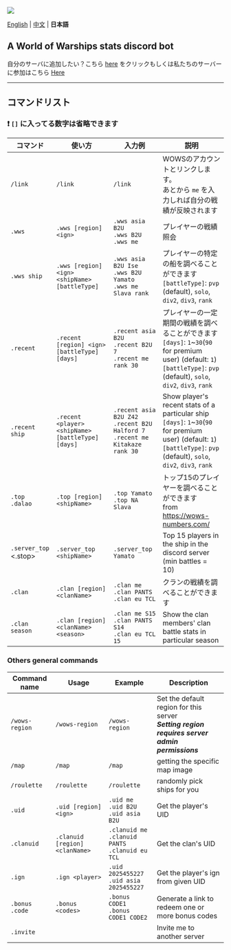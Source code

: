 ![](https://i.imgur.com/YT4ZlZc.png)

[English](https://github.com/B-2U/ISAC/blob/master/README.md) | [中文](https://github.com/B-2U/ISAC/blob/master/README_zh.md) | **日本語**

## A World of Warships stats discord bot

自分のサーバに追加したい？こちら [here](https://discord.com/api/oauth2/authorize?client_id=961882964034203648&permissions=51264&scope=bot%20applications.commands)
をクリックもしくは私たちのサーバーに参加はこちら [Here](https://discord.gg/z6sV6kEZGV)

---

## コマンドリスト

### **❗ `[]` に入ってる数字は省略できます**

| コマンド                   | 使い方                                            | 入力例                                                                             | 説明                                                                                                                                                                             |
| -------------------------- | ------------------------------------------------- | ---------------------------------------------------------------------------------- | -------------------------------------------------------------------------------------------------------------------------------------------------------------------------------- |
| `/link`                    | `/link`                                           | `/link`                                                                            | WOWSのアカウントとリンクします。<br>あとから `me` を入力しれば自分の戦績が反映されます                                                                                           |
| `.wws`                     | `.wws [region] <ign>`                             | `.wws asia B2U`<br>`.wws B2U`<br>`.wws me`                                         | プレイヤーの戦績照会                                                                                                                                                             |
| `.wws ship`                | `.wws [region] <ign> <shipName> [battleType]`     | `.wws asia B2U Ise`<br>`.wws B2U Yamato`<br>`.wws me Slava rank`                   | プレイヤーの特定の船を調べることができます <br>`[battleType]`: `pvp` (default), `solo`, `div2`, `div3`, `rank`                                                                   |
| `.recent`                  | `.recent [region] <ign> [battleType] [days]`      | `.recent asia B2U`<br>`.recent B2U 7`<br>`.recent me rank 30`                      | プレイヤーの一定期間の戦績を調べることができます <br>`[days]`: `1`~`30`(`90` for premium user) (default: `1`)<br>`[battleType]`: `pvp` (default), `solo`, `div2`, `div3`, `rank` |
| `.recent ship`             | `.recent <player> <shipName> [battleType] [days]` | `.recent asia B2U Z42`<br>`.recent B2U Halford 7`<br>`.recent me Kitakaze rank 30` | Show player's recent stats of a particular ship<br>`[days]`: `1`~`30`(`90` for premium user) (default: `1`)<br>`[battleType]`: `pvp` (default), `solo`, `div2`, `div3`, `rank`   |
| `.top`<br>`.dalao`         | `.top [region] <shipName>`                        | `.top Yamato` <br> `.top NA Slava`                                                 | トップ15のプレイヤーを調べることができます <br> from https://wows-numbers.com/                                                                                                   |
| `.server_top` <br> <.stop> | `.server_top <shipName>`                          | `.server_top Yamato`                                                               | Top 15 players in the ship in the discord server (min battles = 10)                                                                                                              |
| `.clan`                    | `.clan [region] <clanName>`                       | `.clan me` <br> `.clan PANTS` <br> `.clan eu TCL`                                  | クランの戦績を調べることができます                                                                                                                                               |
| `.clan season`             | `.clan [region] <clanName> <season>`              | `.clan me S15` <br> `.clan PANTS S14` <br> `.clan eu TCL 15`                       | Show the clan members' clan battle stats in particular season                                                                                                                    |


### Others general commands
| Command name        | Usage                          | Example                                                | Description                                                                                        |
| ------------------- | ------------------------------ | ------------------------------------------------------ | -------------------------------------------------------------------------------------------------- |
| `/wows-region`      | `/wows-region`                 | `/wows-region`                                         | Set the default region for this server <br> ***Setting region requires server admin permissions*** |
| `/map`              | `/map`                         | `/map`                                                 | getting the specific map image                                                                     |
| `/roulette`         | `/roulette`                    | `/roulette`                                            | randomly pick ships for you                                                                        |
| `.uid`              | `.uid [region] <ign>`          | `.uid me`<br>`.uid B2U`<br>`.uid asia B2U`             | Get the player's UID                                                                               |
| `.clanuid`          | `.clanuid [region] <clanName>` | `.clanuid me`<br>`.clanuid PANTS`<br>`.clanuid eu TCL` | Get the clan's UID                                                                                 |
| `.ign`              | `.ign <player>`                | `.uid 2025455227`<br>`.uid asia 2025455227`            | Get the player's ign from given UID                                                                |
| `.bonus`<br>`.code` | `.bonus <codes>`               | `.bonus CODE1`<br>`.bonus CODE1 CODE2`                 | Generate a link to redeem one or more bonus codes                                                  |
| `.invite`           |                                |                                                        | Invite me to another server                                                                        |
